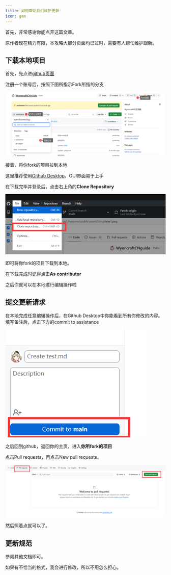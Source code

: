 ```yaml
---
title: 如何帮助我们维护更新
icon: gem
---
```


首先，非常感谢你能点开这篇文章。

原作者现在精力有限，本攻略大部分页面均已过时，需要有人帮忙维护跟新。

## 下载本地项目

首先，先点进[github页面](https://github.com/EternityTQ/WynncraftCNguide)

注册一个账号后，按照下图所指示Fork所指的分支

![](/assets/img/how1.png)

接着，将你fork的项目拉到本地

这里推荐使用[Github Desktop](https://desktop.github.com/download/)，GUI界面易于上手

在下载完毕并登录后，点击右上角的**Clone Repository**

![](/assets/img/how2.png)

即可将你fork的项目下载到本地。

在下载完成时记得点击**As contributor**

之后你就可以在本地进行编辑操作啦

## 提交更新请求

在本地完成任意编辑操作后，在Github Desktop中你能看到所有你修改的内容。填写备注后，点击下方的commit to assistance

![这里借的别人的项目，所以是main](/assets/img/how3.png)

之后回到github，返回你的主页，进入**你所fork的项目**

点击Pull requests，再点击New pull requests。

![](/assets/img/how4.png)


然后照着点就可以了。

## 更新规范

参阅其他文档即可。

如果有不恰当的格式，我会进行修改，所以不用怎么担心。


